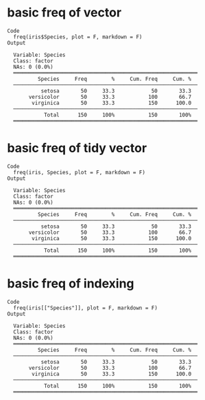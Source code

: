 # basic freq of vector

    Code
      freq(iris$Species, plot = F, markdown = F)
    Output
      
      Variable: Species
      Class: factor
      NAs: 0 (0.0%)
      ════════════════════════════════════════════════════════════
              Species     Freq        %     Cum. Freq     Cum. %
      ────────────────────────────────────────────────────────────
               setosa       50     33.3            50       33.3
           versicolor       50     33.3           100       66.7
            virginica       50     33.3           150      100.0
      ────────────────────────────────────────────────────────────
                Total      150     100%           150       100%
      ════════════════════════════════════════════════════════════

# basic freq of tidy vector

    Code
      freq(iris, Species, plot = F, markdown = F)
    Output
      
      Variable: Species
      Class: factor
      NAs: 0 (0.0%)
      ════════════════════════════════════════════════════════════
              Species     Freq        %     Cum. Freq     Cum. %
      ────────────────────────────────────────────────────────────
               setosa       50     33.3            50       33.3
           versicolor       50     33.3           100       66.7
            virginica       50     33.3           150      100.0
      ────────────────────────────────────────────────────────────
                Total      150     100%           150       100%
      ════════════════════════════════════════════════════════════

# basic freq of indexing

    Code
      freq(iris[["Species"]], plot = F, markdown = F)
    Output
      
      Variable: Species
      Class: factor
      NAs: 0 (0.0%)
      ════════════════════════════════════════════════════════════
              Species     Freq        %     Cum. Freq     Cum. %
      ────────────────────────────────────────────────────────────
               setosa       50     33.3            50       33.3
           versicolor       50     33.3           100       66.7
            virginica       50     33.3           150      100.0
      ────────────────────────────────────────────────────────────
                Total      150     100%           150       100%
      ════════════════════════════════════════════════════════════


